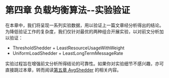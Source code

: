 # 第四章 负载均衡算法--实验验证

在本章中，我们将呈现一系列实验数据，用以验证上一篇文章经分析得出的结论。为降低验证工作的复杂度，我们仅针对最优的两种组合开展实验，以对前文分析加以验证：

* ThresholdShedder + LeastResourceUsageWithWeight
* UniformLoadShedder + LeastLongTermMessageRate

实验过程旨在增强前文分析所得结论的可靠性。如果你对实验细节不感兴趣，亦可直接跳过本章，转而阅读[第五章 AvgShedder](../di-wu-zhang-fu-zai-jun-heng-suan-fa-avgshedder.md) 的相关内容。



